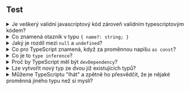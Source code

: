 ## Test

<details>
	<summary>
		Je veškerý validní javascriptový kód zároveň validním typescriptovým kódem?
	</summary>
	<p>
		Ano! TypeScript je tzv. "superset" JavaScriptu. To znamená, že
		obsahuje a umí totéž, co JavaScript, jenom ho rozšiřuje o typy.
		To nám hodně ulehčuje přechod na TS ve velkých projektech - náš
		projekt může kombinovat <code>.js</code> a <code>.ts</code> soubory.
	</p>
	::fig{src=assets/js-vs-ts.png size=70}
</details>

<details>
	<summary>
		Co znamená otazník v typu <code>{ name?: string; }</code>
	</summary>
	<p>Property <code>name</code> je nepovinné.</p>
</details>

<details>
	<summary>
		Jaký je rozdíl mezi <code>null</code> a <code>undefined</code>?
	</summary>
	<p>Představte si, že máte knihovnu, ve které nejsou žádné knížky, protože jste tam žádné nedali.</p>
	<p>
		Pokud jste na to jenom zapomněli, value knihovny by byla <code>undefined</code>.
		Knihovna existuje (proměnná je deklarovaná), ale nic v ní není, protože tam nikdo nic nedal.
	</p>
	<p>
		Pokud jste do knihovny ale nic nedali schválně, víte, že tam nic nemá být, můžete jí přiřadit
		hodnotu naznačující	"prázdnost" - <code>null</code>.
	</p>
	<p>
		<code>Null</code> musí někdo přiřadit, <code>undefined</code> je defaultně vše,
		co nemá nic přiřazené.
	</p>
</details>

<details>
	<summary>
		Co pro TypeScript znamená, když za proměnnou napíšu
		<code>as const</code>?
	</summary>
	<p>
		Typ proměnné se bude řídit literal types, místo např. <code>string[]</code> bude
		přijímat pouze specifické stringy, které jsou v proměnné uložené.
	</p>
</details>

<details>
	<summary>
		Co je to <code>type inference</code>?
	</summary>
	<p>
		TypeScript si spoustu typů odvodí sám i bez naší pomoci. Pokud do proměnné vložíme string <code>"hello"</code>, nemusíme specifikovat, že je to proměnná typu <code>string</code>.
		Stejně tak pokud třeba <code>useState("hello")</code> rovnou dostane "hello" jako initial
		hodnotu, TypeScript už ví, že do něj může	nastavit pouze <code>string</code>.
		Pokud by ale initial hodnota byla prázdná <code>useState(null)</code>, TypeScript by si myslel,
		že žádnou jinou hodnotu než <code>null</code> state mít nemůže a musíme ho otypovat sami
		jako <code>useState&lt;string | null&gt;(null)</code>.
	</p>
</details>

<details>
	<summary>
		Proč by TypeScript měl být <code>devDependency</code>?
	</summary>
	<p>
		<code>devDependencies</code>, tj. development dependencies, obsahují všechno, co potřebujete
		pouze při vývoji, ne	do produkce/při nasazení (deploy) svojí stránky. Cokoli je tak označené, to např. Vite může při zpracování vašeho
		kódu přeskočit. TypeScript sem patří proto, že aby mohl běžet v JavaScriptovém prostředí (třeba prohlížeč), musí být
		zkompilovaný (přepsaný) do JavaScriptu. Vy jste se s tím nesetkaly, protože za vás kompilaci na pozadí řeší React
		při každém <code>npm start</code> nebo <code>npm build</code>.</p>
</details>

<details>
	<summary>
		Lze vytvořit nový typ ze dvou již existujících typů?
	</summary>
	<p>
	</p>
	<pre><code class="codeblock">
interface NewType extends OldType {
newTypeProperty1: string;
newTypeProperty2: string;
}</code></pre>

nebo

	<pre><code class="codeblock">
type NewType &amp; OldType = {
newTypeProperty1: string;
newTypeProperty2: string;
}</code></pre>
</details>

<details>
	<summary>
		Můžeme TypeScriptu "lhát" a zpětně ho přesvědčit, že je nějaké proměnná jiného typu než si myslí?
	</summary>
	<p>Bohužel můžeme. Stačí za proměnnou přidat <code>as NewType</code>. Ideálně bychom to dělat neměli, protože pak
		ztrácí TypeScript smysl, ale může se stát, že si potřebujeme jen něco otestovat a tohle nám může pomoct. Kde se nám
		ještě může hodit je pokud od nepořádného kolegy dostaneme nějaké ošklivé <code>any</code>, ale my víme, že to je
		string a potřebujeme zjistit jeho délku, <code>as string</code> by nám pomohlo (a pak šup to <code>any</code>
		opravit!).</p>
		::fig{src=assets/as-any.png size=70}
</details>
</div>